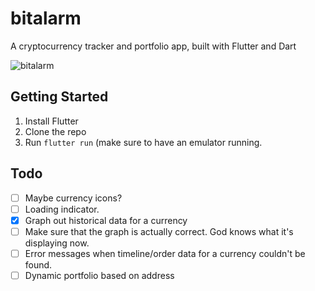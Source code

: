 # bitalarm
A cryptocurrency tracker and portfolio app, built with Flutter and Dart

![bitalarm](https://user-images.githubusercontent.com/207421/34477878-9de557ae-ef9d-11e7-81a5-b9451e903128.gif)


## Getting Started

1. Install Flutter
2. Clone the repo
3. Run `flutter run` (make sure to have an emulator running.

## Todo

- [ ] Maybe currency icons?
- [ ] Loading indicator.
- [x] Graph out historical data for a currency
- [ ] Make sure that the graph is actually correct. God knows what it's displaying now.
- [ ] Error messages when timeline/order data for a currency couldn't be found.
- [ ] Dynamic portfolio based on address
